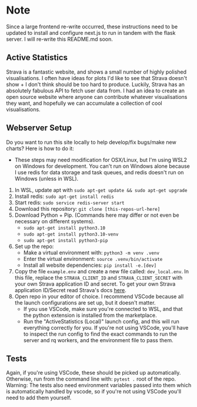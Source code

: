 # Note

Since a large frontend re-write occurred, these instructions need to be updated to install and configure next.js to run in tandem with the flask server. I will re-write this README.md soon.

## Active Statistics

Strava is a fantastic website, and shows a small number of highly polished visualisations. I often have ideas for plots I'd like to see that Strava doesn't show + I don't think should be too hard to produce. Luckily, Strava has an absolutely fabulous API to fetch user data from. I had an idea to create an open source website where anyone can contribute whatever visualisations they want, and hopefully we can accumulate a collection of cool visualisations.

## Webserver Setup

Do you want to run this site locally to help develop/fix bugs/make new charts? Here is how to do it:

- These steps may need modification for OSX/Linux, but I'm using WSL2 on Windows for development. You can't run on Windows alone because I use redis for data storage and task queues, and redis doesn't run on Windows (unless in WSL).

1. In WSL, update apt with `sudo apt-get update && sudo apt-get upgrade`
2. Install redis: `sudo apt-get install redis`
3. Start redis: `sudo service redis-server start`
4. Download this repository: `git clone [this-repos-url-here]`
5. Download Python + Pip. (Commands here may differ or not even be necessary on different systems).
   - `sudo apt-get install python3.10`
   - `sudo apt-get install python3.10-venv`
   - `sudo apt-get install python3-pip`
6. Set up the repo:
   - Make a virtual environment with: `python3 -m venv .venv`
   - Enter the virtual environment: `source .venv/bin/activate`
   - Install all website dependencies: `pip install -e.[dev]`
7. Copy the file `example.env` and create a new file called: `dev_local.env`. In this file, replace the `STRAVA_CLIENT_ID` and `STRAVA_CLIENT_SECRET` with your own Strava application ID and secret. To get your own Strava application ID/Secret read Strava's docs [here](https://developers.strava.com/docs/getting-started/).
8. Open repo in your editor of choice. I recommend VSCode because all the launch configurations are set up, but it doesn't matter.
   - If you use VSCode, make sure you're connected to WSL, and that the python extension is installed from the marketplace.
   - Run the "ActiveStatistics (Local)" launch config, and this will run everything correctly for you. If you're not using VSCode, you'll have to inspect the run config to find the exact commands to run the server and rq workers, and the environment file to pass them.

## Tests

Again, if you're using VSCode, these should be picked up automatically. Otherwise, run from the command line with: `pytest .` root of the repo. Warning: The tests also need environment variables passed into them which is automatically handled by vscode, so if you're not using VSCode you'll need to add them yourself.
